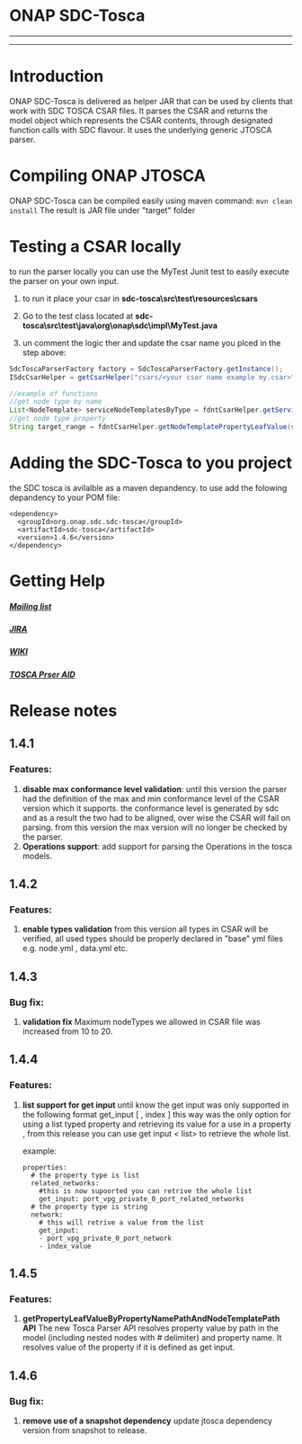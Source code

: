 # ONAP SDC-Tosca


---
---

# Introduction

ONAP SDC-Tosca is delivered as helper JAR that can be used by clients that work with SDC TOSCA CSAR files.
It parses the CSAR and returns the model object which represents the CSAR contents, through designated function calls with SDC flavour.
It uses the underlying generic JTOSCA parser.


# Compiling ONAP JTOSCA

ONAP SDC-Tosca can be compiled easily using maven command: `mvn clean install`
The result is JAR file under "target" folder

# Testing a CSAR locally
to run the parser locally you can use the MyTest Junit test to easily execute the parser on your own input.

1. to run it place your csar in **sdc-tosca\src\test\resources\csars**

2. Go to the test class located at **sdc-tosca\src\test\java\org\onap\sdc\impl\MyTest.java**

3. un comment the logic ther and update the csar name you plced in the step above:
```java
SdcToscaParserFactory factory = SdcToscaParserFactory.getInstance();
ISdcCsarHelper = getCsarHelper("csars/<your csar name example my.csar>");

//example of functions
//get node type by name
List<NodeTemplate> serviceNodeTemplatesByType = fdntCsarHelper.getServiceNodeTemplatesByType("org.openecomp.nodes.ForwardingPath");
//get node type property
String target_range = fdntCsarHelper.getNodeTemplatePropertyLeafValue(serviceNodeTemplatesByType.get(0), "target_range");

```

# Adding the SDC-Tosca to you project
the SDC tosca is avilalble as a maven depandency.
to use add the folowing depandency to your POM file:
```
<dependency>
  <groupId>org.onap.sdc.sdc-tosca</groupId>
  <artifactId>sdc-tosca</artifactId>
  <version>1.4.6</version>
</dependency>
``` 


# Getting Help


##### [Mailing list](mailto:onap-sdc@lists.onap.org)



##### [JIRA](http://jira.onap.org)



##### [WIKI](https://wiki.onap.org/display/DW/Service+Design+and+Creation+%28SDC%29+Portal)

##### [TOSCA Prser AID]((https://wiki.onap.org/display/DW/Service+Design+and+Creation+%28SDC%29+Portal))



 


# Release notes

## 1.4.1

### Features:
1. **disable max conformance level validation**: until this version the parser had the definition of the max and min conformance level of the CSAR version which it supports. 
   the conformance level is generated by sdc and as a result the two had to be aligned, over wise the CSAR will fail on parsing.
   from this version the max version will no longer be checked by the parser. 
2. **Operations support**: add support for parsing the Operations in the tosca models.  

## 1.4.2

### Features:
1. **enable types validation**  from this version all types in CSAR will be verified, all used types should be properly declared in "base" yml files e.g. node.yml , data.yml etc.

## 1.4.3

### Bug fix:
1. **validation fix**  Maximum nodeTypes we allowed in CSAR file was increased from 10 to 20.

## 1.4.4

### Features:
1. **list support for get input**  until know the get input was only supported in the following format get_input \[ <list > , index ] this way was the only option for using a list typed property and retrieving its value for a use in a property  , from this release you can use get input < list> to retrieve the whole list.

      example:
      ```
      properties:
        # the property type is list
        related_networks:
          #this is now supoorted you can retrive the whole list
          get_input: port_vpg_private_0_port_related_networks
        # the property type is string
        network:
          # this will retrive a value from the list
          get_input:
          - port_vpg_private_0_port_network
          - index_value
      ```

## 1.4.5

### Features:
1. **getPropertyLeafValueByPropertyNamePathAndNodeTemplatePath API** The new Tosca Parser API resolves property value by path in the model (including nested nodes with # delimiter) and property name. 
It resolves value of the property if it is defined as get input.

## 1.4.6

### Bug fix:
1. **remove use of a snapshot dependency** update jtosca dependency version from snapshot to release. 
